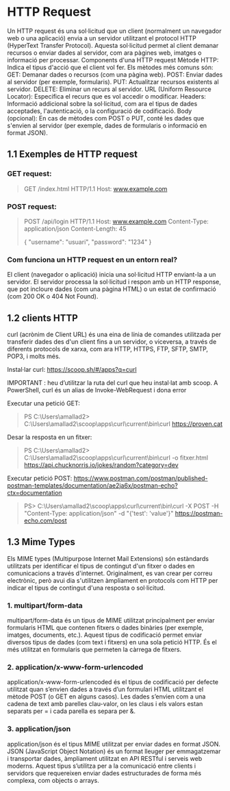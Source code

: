 # HTTP Request
Un HTTP request és una sol·licitud que un client (normalment un navegador web o una aplicació) envia a un servidor utilitzant el protocol HTTP (HyperText Transfer Protocol). Aquesta sol·licitud permet al client demanar recursos o enviar dades al servidor, com ara pàgines web, imatges o informació per processar.
Components d'una HTTP request
Mètode HTTP: Indica el tipus d'acció que el client vol fer. Els mètodes més comuns són:
GET: Demanar dades o recursos (com una pàgina web).
POST: Enviar dades al servidor (per exemple, formularis).
PUT: Actualitzar recursos existents al servidor.
DELETE: Eliminar un recurs al servidor.
URL (Uniform Resource Locator): Especifica el recurs que es vol accedir o modificar.
Headers: Informació addicional sobre la sol·licitud, com ara el tipus de dades acceptades, l'autenticació, o la configuració de codificació.
Body (opcional): En cas de mètodes com POST o PUT, conté les dades que s'envien al servidor (per exemple, dades de formularis o informació en format JSON).

## 1.1 Exemples de HTTP request
### GET request:
> GET /index.html HTTP/1.1
> Host: www.example.com
### POST request:
> POST /api/login HTTP/1.1
> Host: www.example.com
> Content-Type: application/json
> Content-Length: 45
>
>
> {
>  "username": "usuari",
>  "password": "1234"
> }
### Com funciona un HTTP request en un entorn real?
El client (navegador o aplicació) inicia una sol·licitud HTTP enviant-la a un servidor.
El servidor processa la sol·licitud i respon amb un HTTP response, que pot incloure dades (com una pàgina HTML) o un estat de confirmació (com 200 OK o 404 Not Found).
## 1.2 clients HTTP
curl (acrònim de Client URL) és una eina de línia de comandes utilitzada per transferir dades des d'un client fins a un servidor, o viceversa, a través de diferents protocols de xarxa, com ara HTTP, HTTPS, FTP, SFTP, SMTP, POP3, i molts més.

Instal·lar curl:  https://scoop.sh/#/apps?q=curl

IMPORTANT : heu d’utilitzar la ruta del curl que heu instal·lat amb scoop. A PowerShell, curl és un alias de Invoke-WebRequest i dona error 

Executar una petició GET:

> PS C:\Users\amallad2> C:\Users\amallad2\scoop\apps\curl\current\bin\curl https://proven.cat

Desar la resposta en un fitxer:

> PS C:\Users\amallad2> C:\Users\amallad2\scoop\apps\curl\current\bin\curl -o fitxer.html https://api.chucknorris.io/jokes/random?category=dev

Executar petició POST:  https://www.postman.com/postman/published-postman-templates/documentation/ae2ja6x/postman-echo?ctx=documentation

> PS> C:\Users\amallad2\scoop\apps\curl\current\bin\curl -X POST -H "Content-Type: application/json"  -d "{'test': 'value'}" https://postman-echo.com/post

## 1.3 Mime Types

Els MIME types (Multipurpose Internet Mail Extensions) són estàndards utilitzats per identificar el tipus de contingut d'un fitxer o dades en comunicacions a través d'internet. Originalment, es van crear per correu electrònic, però avui dia s'utilitzen àmpliament en protocols com HTTP per indicar el tipus de contingut d'una resposta o sol·licitud.

### 1. multipart/form-data
multipart/form-data és un tipus de MIME utilitzat principalment per enviar formularis HTML que contenen fitxers o dades binàries (per exemple, imatges, documents, etc.). Aquest tipus de codificació permet enviar diversos tipus de dades (com text i fitxers) en una sola petició HTTP. És el més utilitzat en formularis que permeten la càrrega de fitxers.

### 2. application/x-www-form-urlencoded
application/x-www-form-urlencoded és el tipus de codificació per defecte utilitzat quan s’envien dades a través d’un formulari HTML utilitzant el mètode POST (o GET en alguns casos). Les dades s’envien com a una cadena de text amb parelles clau-valor, on les claus i els valors estan separats per = i cada parella es separa per &.

### 3. application/json
application/json és el tipus MIME utilitzat per enviar dades en format JSON. JSON (JavaScript Object Notation) és un format lleuger per emmagatzemar i transportar dades, àmpliament utilitzat en API RESTful i serveis web moderns. Aquest tipus s’utilitza per a la comunicació entre clients i servidors que requereixen enviar dades estructurades de forma més complexa, com objects o arrays.
